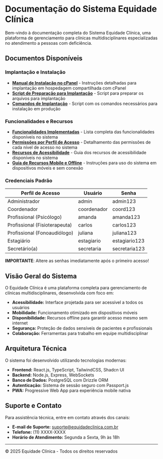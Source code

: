 # Documentação do Sistema Equidade Clínica

Bem-vindo à documentação completa do Sistema Equidade Clínica, uma plataforma de gerenciamento para clínicas multidisciplinares especializadas no atendimento a pessoas com deficiência.

## Documentos Disponíveis

### Implantação e Instalação

- [**Manual de Instalação no cPanel**](instalacao_cpanel.md) - Instruções detalhadas para implantação em hospedagem compartilhada com cPanel
- [**Script de Preparação para Implantação**](preparar_implantacao.sh) - Script para preparar os arquivos para implantação
- [**Comandos de Implantação**](comandos_implantacao.sh) - Script com os comandos necessários para instalação em produção

### Funcionalidades e Recursos

- [**Funcionalidades Implementadas**](funcionalidades_implementadas.md) - Lista completa das funcionalidades disponíveis no sistema
- [**Permissões por Perfil de Acesso**](permissoes_por_perfil.md) - Detalhamento das permissões de cada nível de acesso no sistema
- [**Recursos de Acessibilidade**](recursos_acessibilidade.md) - Guia dos recursos de acessibilidade disponíveis no sistema
- [**Guia de Recursos Mobile e Offline**](guia_mobile_offline.md) - Instruções para uso do sistema em dispositivos móveis e sem conexão

### Credenciais Padrão

| Perfil de Acesso | Usuário | Senha |
|------------------|---------|-------|
| Administrador | admin | admin123 |
| Coordenador | coordenador | coord123 |
| Profissional (Psicólogo) | amanda | amanda123 |
| Profissional (Fisioterapeuta) | carlos | carlos123 |
| Profissional (Fonoaudiólogo) | juliana | juliana123 |
| Estagiário | estagiario | estagiario123 |
| Secretário(a) | secretaria | secretaria123 |

**IMPORTANTE**: Altere as senhas imediatamente após o primeiro acesso!

## Visão Geral do Sistema

O Equidade Clínica é uma plataforma completa para gerenciamento de clínicas multidisciplinares, desenvolvida com foco em:

- **Acessibilidade:** Interface projetada para ser acessível a todos os usuários
- **Mobilidade:** Funcionamento otimizado em dispositivos móveis
- **Disponibilidade:** Recursos offline para garantir acesso mesmo sem internet
- **Segurança:** Proteção de dados sensíveis de pacientes e profissionais
- **Colaboração:** Ferramentas para trabalho em equipe multidisciplinar

## Arquitetura Técnica

O sistema foi desenvolvido utilizando tecnologias modernas:

- **Frontend:** React.js, TypeScript, TailwindCSS, Shadcn UI
- **Backend:** Node.js, Express, WebSockets
- **Banco de Dados:** PostgreSQL com Drizzle ORM
- **Autenticação:** Sistema de sessão seguro com Passport.js
- **PWA:** Progressive Web App para experiência mobile nativa

## Suporte e Contato

Para assistência técnica, entre em contato através dos canais:

- **E-mail de Suporte:** suporte@equidadeclinica.com.br
- **Telefone:** (11) XXXX-XXXX
- **Horário de Atendimento:** Segunda a Sexta, 9h às 18h

---

© 2025 Equidade Clínica - Todos os direitos reservados